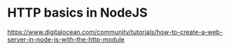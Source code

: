 # HTTP basics in NodeJS

https://www.digitalocean.com/community/tutorials/how-to-create-a-web-server-in-node-js-with-the-http-module


